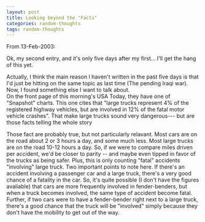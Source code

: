 ```yaml
---
layout: post
title: Looking beyond the "Facts"
categories: random-thoughts
tags: random-thoughts
---
```

<p>From 13-Feb-2003:</p>
<p>Ok, my second entry, and it's only five days after my first... I'll get the hang of this yet.</p>
<p>Actually, I think the main reason I haven't written in the past five days is that I'd just be hitting on the same topic as last time (The pending Iraqi war).  Now, I found something else I want to talk about.<br />On the front page of this morning's USA Today, they have one of "Snapshot" charts.  This one cites that "large trucks represent 4% of the registered highway vehicles, but are involved in 12% of the fatal motor vehicle crashes".  That make large trucks sound very dangerous--- but are those facts telling the whole story </p>
<p>Those fact are probably true, but not particularly relavant.  Most cars are on the road about 2 or 3 hours a day, and some much less.  Most large trucks are on the road 10-12 hours a day. So, if we were to compare miles driven per accident, we'd be closer to parity -- and maybe even tipped in favor of the trucks as being safer.  Plus, this is only counting "fatal" accidents "involving" large truck.  Two important points to note here.  If there's an accident involving a passenger car and a large truck, there's a very good chance of a fatality in the car. So, it's quite possible (I don't have the figures avaliable) that cars are more frequently involved in fender-benders, but when a truck becomes involved, the same type of accident become fatal.  Further, if two cars were to have a fender-bender right next to a large truck, there's a good chance that the truck will be "involved" simply because they don't have the mobility to get out of the way. <br /></p>